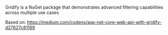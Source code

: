 Gridify is a NuGet package that demonstrates advanced filtering capabilities across multiple use cases

Based on: https://medium.com/codenx/asp-net-core-web-api-with-gridify-d27627c81169
